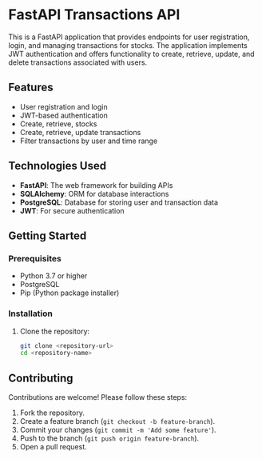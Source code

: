 # FastAPI Transactions API

This is a FastAPI application that provides endpoints for user registration, login, and managing transactions for stocks. The application implements JWT authentication and offers functionality to create, retrieve, update, and delete transactions associated with users.

## Features

- User registration and login
- JWT-based authentication
- Create, retrieve, stocks
- Create, retrieve, update transactions
- Filter transactions by user and time range

## Technologies Used

- **FastAPI**: The web framework for building APIs
- **SQLAlchemy**: ORM for database interactions
- **PostgreSQL**: Database for storing user and transaction data
- **JWT**: For secure authentication

## Getting Started

### Prerequisites

- Python 3.7 or higher
- PostgreSQL
- Pip (Python package installer)

### Installation

1. Clone the repository:

   ```bash
   git clone <repository-url>
   cd <repository-name>
   ```


## Contributing

Contributions are welcome! Please follow these steps:

1. Fork the repository.
2. Create a feature branch (`git checkout -b feature-branch`).
3. Commit your changes (`git commit -m 'Add some feature'`).
4. Push to the branch (`git push origin feature-branch`).
5. Open a pull request.

